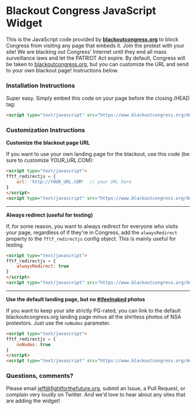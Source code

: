 Blackout Congress JavaScript Widget
===================================

This is the JavaScript code provided by **[blackoutcongress.org][1]** to block
Congress from visiting any page that embeds it. Join the protest with your site!
We are blacking out Congress' Internet until they end all mass surveillance laws
and let the PATRIOT Act expire. By default, Congress will be taken to
[blackoutcongress.org][1], but you can customize the URL and
send to your own blackout page! Instructions below.

### Installation Instructions

Super easy. Simply embed this code on your page before the closing /HEAD tag:

```html
<script type="text/javascript" src="https://www.blackoutcongress.org/detect.js"></script>
```

### Customization Instructions

**Customize the blackout page URL**

If you want to use your own landing page for the blackout, use this code (be
sure to customize YOUR_URL.COM):

```html
<script type="text/javascript">
fftf_redirectjs = {
    url: 'http://YOUR_URL.COM'  // your URL here
}
</script>
<script type="text/javascript" src="https://www.blackoutcongress.org/detect.js"></script>
```
----------------------------------------
**Always redirect (useful for testing)**

If, for some reason, you want to always redirect for everyone who visits your
page, regardless of if they're in Congress, add the `alwaysRedirect` property
to the `fftf_redirectjs` config object. This is mainly useful for testing.

```html
<script type="text/javascript">
fftf_redirectjs = {
    alwaysRedirect: true
}
</script>
<script type="text/javascript" src="https://www.blackoutcongress.org/detect.js"></script>
```
----------------------------------------------------------------
**Use the default landing page, but no [#ifeelnaked][2] photos**

If you want to keep your site strictly PG-rated, you can link to the default
blackoutcongress.org landing page _minus_ all the shirtless photos of NSA
protestors. Just use the `noNudes` parameter.

```html
<script type="text/javascript">
fftf_redirectjs = {
    noNudes: true
}
</script>
<script type="text/javascript" src="https://www.blackoutcongress.org/detect.js"></script>
```

### Questions, comments?

Please email jeff@fightforthefuture.org, submit an Issue, a Pull Request, or
complain very loudly on Twitter. And we'd love to hear about any sites that are
adding the widget!


[1]: https://www.blackoutcongress.org
[2]: https://www.ifeelnaked.org
